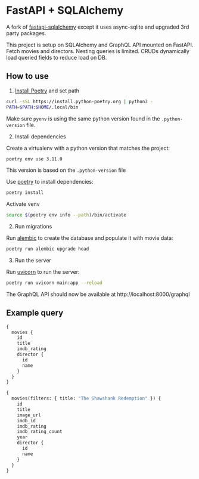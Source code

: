 # FastAPI + SQLAlchemy

A fork of [fastapi-sqlalchemy](https://github.com/strawberry-graphql/examples/tree/main/fastapi-sqlalchemy) except it uses async-sqlite and upgraded 3rd party packages.

This project is setup on SQLAlchemy and GraphQL API mounted on FastAPI. Fetch movies and directors.
Nesting queries is limited.
CRUDs dynamically load queried fields to reduce load on DB.

## How to use

1. [Install Poetry](https://python-poetry.org/docs/) and set path

```bash
curl -sSL https://install.python-poetry.org | python3 -
PATH=$PATH:$HOME/.local/bin
```

Make sure `pyenv` is using the same python version found in the `.python-version` file.

2. Install dependencies

Create a virtualenv with a python version that matches the project:

```bash
poetry env use 3.11.0
```
This version is based on the `.python-version` file

Use [poetry](https://python-poetry.org/) to install dependencies:

```bash
poetry install
```

Activate venv

```bash
source $(poetry env info --path)/bin/activate
```

2. Run migrations

Run [alembic](https://alembic.sqlalchemy.org/en/latest/) to create the database
and populate it with movie data:

```bash
poetry run alembic upgrade head
```

3. Run the server

Run [uvicorn](https://www.uvicorn.org/) to run the server:

```bash
poetry run uvicorn main:app --reload
```

The GraphQL API should now be available at http://localhost:8000/graphql

## Example query

```graphql
{
  movies {
    id
    title
    imdb_rating
    director {
      id
      name
    }
  }
}
```

```graphql
{
  movies(filters: { title: "The Shawshank Redemption" }) {
    id
    title
    image_url
    imdb_id
    imdb_rating
    imdb_rating_count
    year
    director {
      id
      name
    }
  }
}
```
